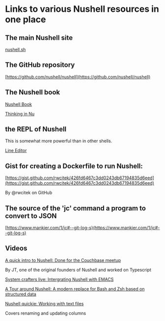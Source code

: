 # Links to various Nushell resources in one place

## The main Nushell site

[nushell.sh](https://www.nushell.sh)

## The GitHub repository

[https://github.com/nushell/nushell](https://github.com/nushell/nushell)

## The Nushell book


[Nushell Book](https://www.nushell.sh/book)



[Thinking in Nu](https://www.nushell.sh/book/thinking_in_nu.html)


## the REPL of Nushell

This is somewhat more powerful than in other shells.

[Line Editor](https://www.nushell.sh/book/line_editor.html)


## Gist for creating a Dockerfile to run Nushell:

[https://gist.github.com/rwcitek/426fd6467c3dd0243db67194835d6eed](https://gist.github.com/rwcitek/426fd6467c3dd0243db67194835d6eed)

By @rwcitek on GitHub


## The source of the 'jc' command a program to convert to JSON

[https://www.mankier.com/1/jc#--git-log-s}(https://www.mankier.com/1/jc#--git-log-s)
## Videos

[A quick intro to Nushell: Done for the Couchbase meetup](https://www.youtube.com/watch?v=bMpYyqWCzZk)

By JT, one of the original founders of Nushell and worked on Typescript

[System crafters live: Intergrating Nushell with EMACS](https://www.youtube.com/watch?v=IHeKUeO7bpo)

[A Tour around Nushell: A modern replace for Bash and Zsh based on structured data](https://www.youtube.com/watch?v=KF5dtxVsn1E)




[Nushell quickie: Working with text files](https://www.youtube.com/watch?v=CPI2XeX-uJQ)


Covers renaming and updating columns

